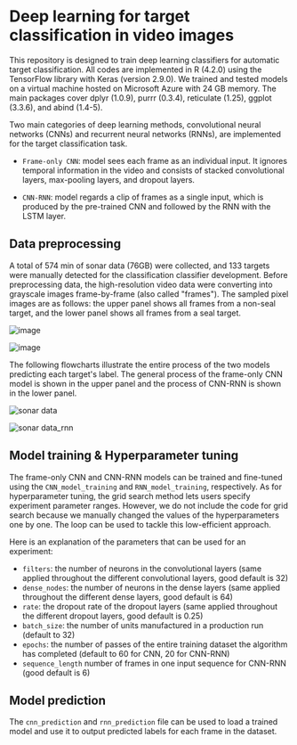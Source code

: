 # Deep learning for target classification in video images

This repository is designed to train deep learning classifiers for automatic target classification. All codes are implemented in R (4.2.0) using the TensorFlow library with Keras (version 2.9.0). We trained and tested models on a virtual machine hosted on Microsoft Azure with 24 GB memory. The main packages cover dplyr (1.0.9), purrr (0.3.4), reticulate (1.25), ggplot (3.3.6), and abind (1.4-5).

Two main categories of deep learning methods, convolutional neural networks (CNNs) and recurrent neural networks (RNNs), are implemented for the target classification task. 

- `Frame-only CNN`: model sees each frame as an individual input. It ignores temporal information in the video and consists of stacked convolutional layers, max-pooling layers, and dropout layers.

- `CNN-RNN`: model regards a clip of frames as a single input, which is produced by the pre-trained CNN and followed by the RNN with the LSTM layer.


## Data preprocessing
A total of 574 min of sonar data (76GB) were collected, and 133 targets were manually detected for the classification classifier development. Before preprocessing data, the high-resolution video data were converting into grayscale images frame-by-frame (also called "frames"). The sampled pixel images are as follows: the upper panel shows all frames from a non-seal target, and the lower panel shows all frames from a seal target.

![image](https://user-images.githubusercontent.com/91959615/184532255-84585fdc-c1d2-4e27-9c0c-6dfea8d22c6a.png)

![image](https://user-images.githubusercontent.com/91959615/184532243-04048f5c-faaf-490d-b28d-2912d58a03a7.png)


The following flowcharts illustrate the entire process of the two models predicting each target's label. The general process of the frame-only CNN model is shown in the upper panel and the process of CNN-RNN is shown in the lower panel.

![sonar data](https://user-images.githubusercontent.com/91959615/184537713-508fe410-799c-4bdf-8a8b-0a5dab4e5ac2.jpg)

![sonar data_rnn](https://user-images.githubusercontent.com/91959615/184537725-e5e5c885-93f0-473b-bb95-31444e146abd.jpg)


## Model training & Hyperparameter tuning
The frame-only CNN and CNN-RNN models can be trained and fine-tuned using the `CNN_model_training` and `RNN_model_training`, respectively. As for hyperparameter tuning, the grid search method lets users specify experiment parameter ranges. However, we do not include the code for grid search because we manually changed the values of the hyperparameters one by one. The loop can be used to tackle this low-efficient approach.

Here is an explanation of the parameters that can be used for an experiment:

- `filters`: the number of neurons in the convolutional layers (same applied throughout the different convolutional layers, good default is 32)
- `dense_nodes`: the number of neurons in the dense layers (same applied throughout the different dense layers, good default is 64)
- `rate`: the dropout rate of the dropout layers (same applied throughout the different dropout layers, good default is 0.25)
- `batch_size`:  the number of units manufactured in a production run (default to 32)
- `epochs`: the number of passes of the entire training dataset the algorithm has completed (default to 60 for CNN, 20 for CNN-RNN)
- `sequence_length` number of frames in one input sequence for CNN-RNN (good default is 6)


## Model prediction
The `cnn_prediction` and `rnn_prediction` file can be used to load a trained model and use it to output predicted labels for each frame in the dataset.




